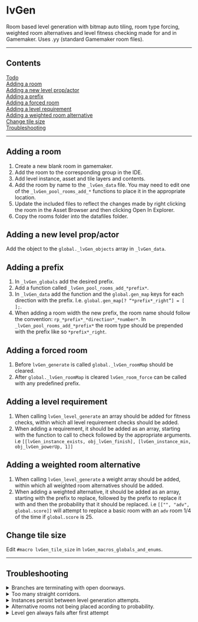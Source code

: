# lvGen
 Room based level generation with bitmap auto tiling, room type forcing, weighted room alternatives and level fitness checking made for and in Gamemaker. Uses .yy (standard Gamemaker room files).

---

## Contents

[Todo](README.md#todo)  
[Adding a room](README.md#adding-a-room)  
[Adding a new level prop/actor](README.md#adding-a-new-level-propactor)  
[Adding a prefix](README.md#adding-a-prefix)  
[Adding a forced room](README.md#adding-a-forced-room)  
[Adding a level requirement](README.md#adding-a-level-requirement)  
[Adding a weighted room alternative](README.md#adding-a-weighted-room-alternative)  
[Change tile size](README.md#change-tile-size)  
[Troubleshooting](README.md#troubleshooting)  

---

## Adding a room
1. Create a new blank room in gamemaker. 
2. Add the room to the corresponding group in the IDE.
3. Add level instance, asset and tile layers and contents.
4. Add the room by name to the `_lvGen_data` file. You may need to edit one of the `_lvGen_pool_rooms_add_*` functions to place it in the appropriate location.
5. Update the included files to reflect the changes made by right clicking the room in the Asset Browser and then clicking Open In Explorer.
6. Copy the rooms folder into the datafiles folder.

## Adding a new level prop/actor
Add the object to the `global._lvGen_objects` array in `_lvGen_data`.

## Adding a prefix
1. In `_lvGen_globals` add the desired prefix.
2. Add a function called `_lvGen_pool_rooms_add_*prefix*`.
3. In `_lvGen_data` add the function and the `global.gen_map` keys for each direction with the prefix. I.e. `global.gen_map[? “*prefix*_right”] = [ ];`.
4. When adding a room width the new prefix, the room name should follow the convention: `rp_*prefix*_*direction*_*number*`. In `_lvGen_pool_rooms_add_*prefix*` the room type should be prepended with the prefix like so `*prefix*_right`.

## Adding a forced room
1. Before `lvGen_generate` is called `global._lvGen_roomMap` should be cleared.
2. After `global._lvGen_roomMap` is cleared `lvGen_room_force` can be called with any predefined prefix.

## Adding a level requirement
1. When calling `lvGen_level_generate` an array should be added for fitness checks, within which all level requirement checks should be added.
2. When adding a requirement, it should be added as an array, starting with the function to call to check followed by the appropriate arguments.
i.e `[[lvGen_instance_exists, obj_lvGen_finish], [lvGen_instance_min, obj_lvGen_powerUp, 1]]`

## Adding a weighted room alternative
1. When calling `lvGen_level_generate` a weight array should be added, within which all weighted room alternatives should be added.
2. When adding a weighted alternative, it should be added as an array, starting with the prefix to replace, followed by the prefix to replace it with and then the probability that it should be replaced.
i.e `[["", "adv", global.score]]` will attempt to replace a basic room with an `adv` room 1/4 of the time if `global.score` is 25.

## Change tile size
Edit `#macro lvGen_tile_size` in `lvGen_macros_globals_and_enums`. 

---

## Troubleshooting
<details><summary>Branches are terminating with open doorways.</summary>
 
- Make sure that you have copied the rooms to the included files.</details>

<details><summary>Too many straight corridors.</summary>
 
- Room pools requires more corner rooms.</details>

<details><summary>Instances persist between level generation attempts.</summary>
 
 - Ensure that the object has beed added to global._lvGen_objects array in _lvGen_globals.</details>

<details><summary>Alternative rooms not being placed acording to probability.</summary>
 
 - Ensure that the pool of replacement rooms has enough variety of shape and size. If a room fails to replace, then whether the room changes to the alternate prefix is calculated again.</details>
 
 <details><summary>Level gen always fails after first attempt</summary>
 
 - Ensure that all instances to be removed before level generation are included in the `global._lvGen_objects` array in `_lvGen_data`.
